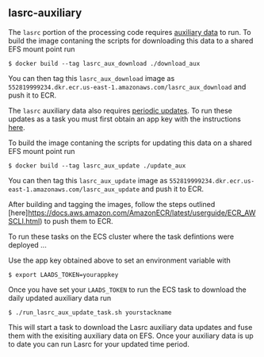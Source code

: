 ## lasrc-auxiliary
The `lasrc` portion of the  processing code requires [auxiliary data](https://github.com/developmentseed/espa-surface-reflectance/tree/master/lasrc#downloads) to run.  To build the image contaning the scripts for downloading this data to a shared EFS mount point run

```shell
$ docker build --tag lasrc_aux_download ./download_aux
```
You can then tag this `lasrc_aux_download` image as `552819999234.dkr.ecr.us-east-1.amazonaws.com/lasrc_aux_download` and push it to ECR.

The `lasrc` auxiliary data also requires [periodic updates](https://github.com/developmentseed/espa-surface-reflectance/tree/master/lasrc#auxiliary-data-updates). To run these updates as a task you must first obtain an app key with the instructions [here](https://ladsweb.modaps.eosdis.nasa.gov/tools-and-services/data-download-scripts/#appkeys).

To build the image contaning the scripts for updating this data on a shared EFS mount point run

```shell
$ docker build --tag lasrc_aux_update ./update_aux
```
You can then tag this `lasrc_aux_update` image as `552819999234.dkr.ecr.us-east-1.amazonaws.com/lasrc_aux_update` and push it to ECR.

After building and tagging the images, follow the steps outlined [here]https://docs.aws.amazon.com/AmazonECR/latest/userguide/ECR_AWSCLI.html) to push them to ECR.

To run these tasks on the ECS cluster where the task defintions were deployed ...

Use the app key obtained above to set an environment variable with
```shell
$ export LAADS_TOKEN=yourappkey
```

Once you have set your `LAADS_TOKEN` to run the ECS task to download the daily updated auxiliary data run
```shell
$ ./run_lasrc_aux_update_task.sh yourstackname
```
This will start a task to download the Lasrc auxiliary data updates and fuse them with the exisiting auxiliary data on EFS.  Once your auxiliary data is up to date you can run Lasrc for your updated time period.
